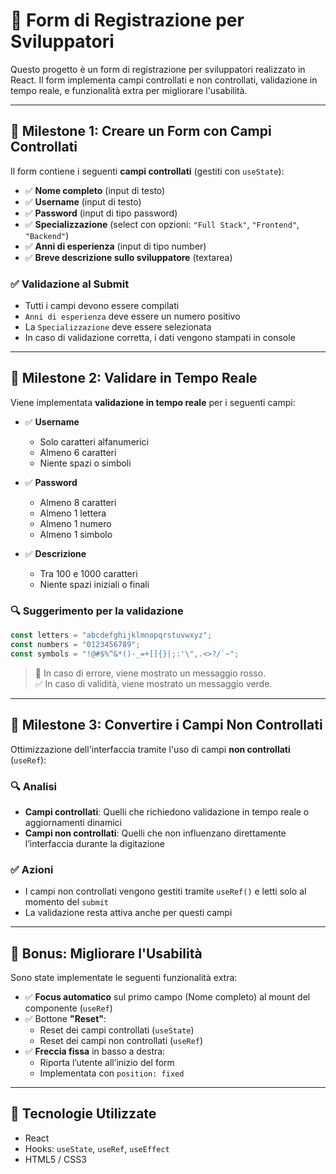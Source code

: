 # 📝 Form di Registrazione per Sviluppatori

Questo progetto è un form di registrazione per sviluppatori realizzato in React. Il form implementa campi controllati e non controllati, validazione in tempo reale, e funzionalità extra per migliorare l'usabilità.

---

## 📌 Milestone 1: Creare un Form con Campi Controllati

Il form contiene i seguenti **campi controllati** (gestiti con `useState`):

- ✅ **Nome completo** (input di testo)
- ✅ **Username** (input di testo)
- ✅ **Password** (input di tipo password)
- ✅ **Specializzazione** (select con opzioni: `"Full Stack"`, `"Frontend"`, `"Backend"`)
- ✅ **Anni di esperienza** (input di tipo number)
- ✅ **Breve descrizione sullo sviluppatore** (textarea)

### ✅ Validazione al Submit

- Tutti i campi devono essere compilati
- `Anni di esperienza` deve essere un numero positivo
- La `Specializzazione` deve essere selezionata
- In caso di validazione corretta, i dati vengono stampati in console

---

## 📌 Milestone 2: Validare in Tempo Reale

Viene implementata **validazione in tempo reale** per i seguenti campi:

- ✅ **Username**
  - Solo caratteri alfanumerici
  - Almeno 6 caratteri
  - Niente spazi o simboli

- ✅ **Password**
  - Almeno 8 caratteri
  - Almeno 1 lettera
  - Almeno 1 numero
  - Almeno 1 simbolo

- ✅ **Descrizione**
  - Tra 100 e 1000 caratteri
  - Niente spazi iniziali o finali

### 🔍 Suggerimento per la validazione

```js
const letters = "abcdefghijklmnopqrstuvwxyz";
const numbers = "0123456789";
const symbols = "!@#$%^&*()-_=+[]{}|;:'\",.<>?/`~";
```

> 🔴 In caso di errore, viene mostrato un messaggio rosso.  
> ✅ In caso di validità, viene mostrato un messaggio verde.

---

## 📌 Milestone 3: Convertire i Campi Non Controllati

Ottimizzazione dell'interfaccia tramite l'uso di campi **non controllati** (`useRef`):

### 🔍 Analisi

- **Campi controllati**: Quelli che richiedono validazione in tempo reale o aggiornamenti dinamici
- **Campi non controllati**: Quelli che non influenzano direttamente l’interfaccia durante la digitazione

### ✅ Azioni

- I campi non controllati vengono gestiti tramite `useRef()` e letti solo al momento del `submit`
- La validazione resta attiva anche per questi campi

---

## 🎯 Bonus: Migliorare l'Usabilità

Sono state implementate le seguenti funzionalità extra:

- ✅ **Focus automatico** sul primo campo (Nome completo) al mount del componente (`useRef`)
- ✅ Bottone **"Reset"**:
  - Reset dei campi controllati (`useState`)
  - Reset dei campi non controllati (`useRef`)
- ✅ **Freccia fissa** in basso a destra:
  - Riporta l’utente all’inizio del form
  - Implementata con `position: fixed`

---

## 🚀 Tecnologie Utilizzate

- React
- Hooks: `useState`, `useRef`, `useEffect`
- HTML5 / CSS3
